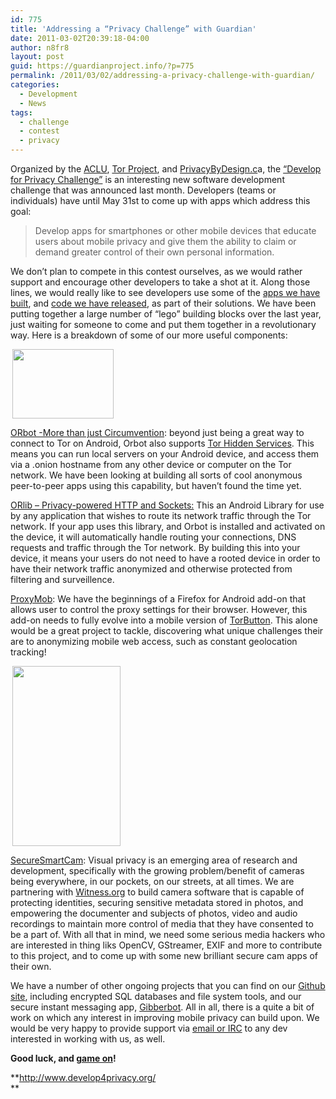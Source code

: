 ```yaml
---
id: 775
title: 'Addressing a “Privacy Challenge” with Guardian'
date: 2011-03-02T20:39:18-04:00
author: n8fr8
layout: post
guid: https://guardianproject.info/?p=775
permalink: /2011/03/02/addressing-a-privacy-challenge-with-guardian/
categories:
  - Development
  - News
tags:
  - challenge
  - contest
  - privacy
---
```

Organized by the [ACLU](http://aclunc.org/), [Tor Project](http://torproject.org/), and [PrivacyByDesign.c](http://privacybydesign.ca/)a, the [“Develop for Privacy Challenge”](http://www.develop4privacy.org/) is an interesting new software development challenge that was announced last month. Developers (teams or individuals) have until May 31st to come up with apps which address this goal:

> Develop apps for smartphones or other mobile devices that educate users about mobile privacy and give them the ability to claim or demand greater control of their own personal information.

We don’t plan to compete in this contest ourselves, as we would rather support and encourage other developers to take a shot at it. Along those lines, we would really like to see developers use some of the [apps we have built](https://guardianproject.info/apps), and [code we have released](https://github.com/guardianproject), as part of their solutions. We have been putting together a large number of “lego” building blocks over the last year, just waiting for someone to come and put them together in a revolutionary way. Here is a breakdown of some of our more useful components:

[<img class="alignleft" style="margin-left: 3px; margin-right: 3px;" src="https://www.torproject.org/images/THS-4.png" alt="" width="162" height="111" />](https://www.torproject.org/images/THS-4.png)

[ORbot -More than just Circumvention](https://guardianproject.info/apps/orbot): beyond just being a great way to connect to Tor on Android, Orbot also supports [Tor Hidden Services](https://www.torproject.org/docs/hidden-services.html.en). This means you can run local servers on your Android device, and access them via a .onion hostname from any other device or computer on the Tor network. We have been looking at building all sorts of cool anonymous peer-to-peer apps using this capability, but haven’t found the time yet.

[ORlib – Privacy-powered HTTP and Sockets:](https://guardianproject.info/code/orlib/) This an Android Library for use by any application that wishes to route its network traffic through the Tor network. If your app uses this library, and Orbot is installed and activated on the device, it will automatically handle routing your connections, DNS requests and traffic through the Tor network. By building this into your device, it means your users do not need to have a rooted device in order to have their network traffic anonymized and otherwise protected from filtering and surveillence.

[ProxyMob](https://guardianproject.info/apps/proxymob-firefox-add-on/): We have the beginnings of a Firefox for Android add-on that allows user to control the proxy settings for their browser. However, this add-on needs to fully evolve into a mobile version of [TorButton](https://www.torproject.org/torbutton/). This alone would be a great project to tackle, discovering what unique challenges their are to anonymizing mobile web access, such as constant geolocation tracking!

[<img class="alignright" style="margin-left: 3px; margin-right: 3px;" src="https://github.com/guardianproject/SecureSmartCam/raw/master/doc/comps/Still/11_blur.jpg" alt="" width="173" height="288" />](https://github.com/guardianproject/SecureSmartCam/raw/master/doc/comps/Still/11_blur.jpg)

[SecureSmartCam](https://guardianproject.info/apps/securecam/): Visual privacy is an emerging area of research and development, specifically with the growing problem/benefit of cameras being everywhere, in our pockets, on our streets, at all times. We are partnering with [Witness.org](http://witness.org) to build camera software that is capable of protecting identities, securing sensitive metadata stored in photos, and empowering the documenter and subjects of photos, video and audio recordings to maintain more control of media that they have consented to be a part of. With all that in mind, we need some serious media hackers who are interested in thing liks OpenCV, GStreamer, EXIF and more to contribute to this project, and to come up with some new brilliant secure cam apps of their own.

We have a number of other ongoing projects that you can find on our [Github site](https://github.com/guardianproject), including encrypted SQL databases and file system tools, and our secure instant messaging app, [Gibberbot](https://guardianproject.info/apps/gibber). All in all, there is a quite a bit of work on which any interest in improving mobile privacy can build upon. We would be very happy to provide support via [email or IRC](https://guardianproject.info/contact/) to any dev interested in working with us, as well.

**Good luck, and [game on](http://www.develop4privacy.org/)!**

**<http://www.develop4privacy.org/>  
**